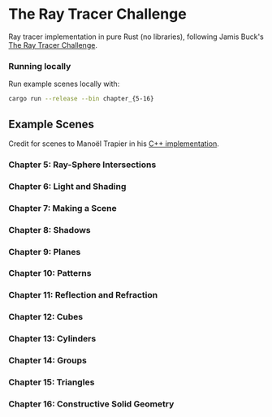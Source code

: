 # The Ray Tracer Challenge

Ray tracer implementation in pure Rust (no libraries), following Jamis Buck's [The Ray Tracer Challenge](http://raytracerchallenge.com/).

### Running locally

Run example scenes locally with:

```bash
cargo run --release --bin chapter_{5-16}
```

## Example Scenes

Credit for scenes to Manoël Trapier in his [C++ implementation](https://github.com/Godzil/DoRayMe).

### Chapter 5: Ray-Sphere Intersections

### Chapter 6: Light and Shading

### Chapter 7: Making a Scene

### Chapter 8: Shadows

### Chapter 9: Planes

### Chapter 10: Patterns

### Chapter 11: Reflection and Refraction

### Chapter 12: Cubes

### Chapter 13: Cylinders

### Chapter 14: Groups

### Chapter 15: Triangles

### Chapter 16: Constructive Solid Geometry
